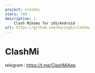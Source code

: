 ```yaml
---
project: clashmi
stars: 749
description: |-
    Clash Mihomo for iOS/Android
url: https://github.com/KaringX/clashmi
---
```


# ClashMi
  telegram : https://t.me/ClashMiApp

